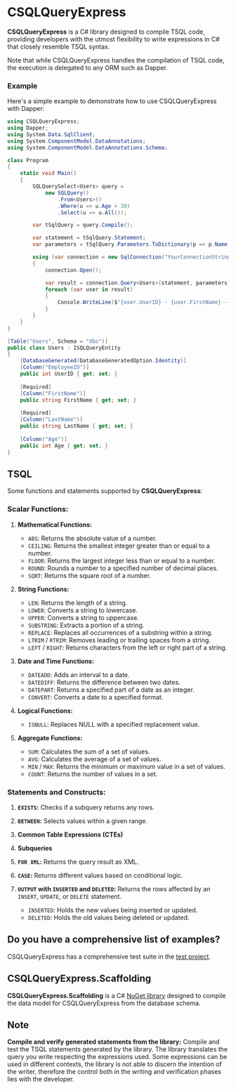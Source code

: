# CSQLQueryExpress

**CSQLQueryExpress** is a C# library designed to compile TSQL code, providing developers with the utmost flexibility to write expressions in C# that closely resemble TSQL syntax.  

Note that while CSQLQueryExpress handles the compilation of TSQL code, the execution is delegated to any ORM such as Dapper.

### **Example**

Here's a simple example to demonstrate how to use CSQLQueryExpress with Dapper:

```csharp
using CSQLQueryExpress;
using Dapper;
using System.Data.SqlClient;
using System.ComponentModel.DataAnnotations;
using System.ComponentModel.DataAnnotations.Schema;

class Program
{
    static void Main()
    {
        SQLQuerySelect<Users> query = 
            new SQLQuery()
                .From<Users>()
                .Where(u => u.Age > 30)
                .Select(u => u.All());

        var tSqlQuery = query.Compile();

        var statement = tSqlQuery.Statement;
        var parameters = tSqlQuery.Parameters.ToDictionary(p => p.Name, p => p.Value);

        using (var connection = new SqlConnection("YourConnectionString"))
        {
            connection.Open();

            var result = connection.Query<Users>(statement, parameters);
            foreach (var user in result)
            {
                Console.WriteLine($"{user.UserID} - {user.FirstName} - {user.LastName} - {user.Age}");
            }
        }
    }
}

[Table("Users", Schema = "dbo")]
public class Users : ISQLQueryEntity
{
    [DatabaseGenerated(DatabaseGeneratedOption.Identity)]
    [Column("EmployeeID")]
    public int UserID { get; set; }
    
    [Required]
    [Column("FirstName")]
    public string FirstName { get; set; }
    
    [Required]
    [Column("LastName")]
    public string LastName { get; set; }
    	
    [Column("Age")]
    public int Age { get; set; }
}
```

## TSQL

Some functions and statements supported by **CSQLQueryExpress**:  

### Scalar Functions:

1. **Mathematical Functions:**
    - `ABS`: Returns the absolute value of a number.
    - `CEILING`: Returns the smallest integer greater than or equal to a number.
    - `FLOOR`: Returns the largest integer less than or equal to a number.
    - `ROUND`: Rounds a number to a specified number of decimal places.
    - `SQRT`: Returns the square root of a number.  
    
2. **String Functions:**
    - `LEN`: Returns the length of a string.
    - `LOWER`: Converts a string to lowercase.
    - `UPPER`: Converts a string to uppercase.
    - `SUBSTRING`: Extracts a portion of a string.
    - `REPLACE`: Replaces all occurrences of a substring within a string.
    - `LTRIM` / `RTRIM`: Removes leading or trailing spaces from a string.
    - `LEFT` / `RIGHT`: Returns characters from the left or right part of a string.  
    
3. **Date and Time Functions:**
    - `DATEADD`: Adds an interval to a date.
    - `DATEDIFF`: Returns the difference between two dates.
    - `DATEPART`: Returns a specified part of a date as an integer.
    - `CONVERT`: Converts a date to a specified format.  
    
4. **Logical Functions:**
    - `ISNULL`: Replaces NULL with a specified replacement value.  
    
5. **Aggregate Functions:**
    - `SUM`: Calculates the sum of a set of values.
    - `AVG`: Calculates the average of a set of values.
    - `MIN` / `MAX`: Returns the minimum or maximum value in a set of values.
    - `COUNT`: Returns the number of values in a set.  
    
### Statements and Constructs:

1. **`EXISTS`:** Checks if a subquery returns any rows.  

2. **`BETWEEN`:** Selects values within a given range.  

3. **Common Table Expressions (CTEs)**  

4. **Subqueries**  

5. **`FOR XML`:** Returns the query result as XML.  

6. **`CASE`:** Returns different values based on conditional logic.  
 
7. **`OUTPUT` with `INSERTED` and `DELETED`:** Returns the rows affected by an `INSERT`, `UPDATE`, or `DELETE` statement.
    - `INSERTED`: Holds the new values being inserted or updated.
    - `DELETED`: Holds the old values being deleted or updated.  

## Do you have a comprehensive list of examples?

CSQLQueryExpress has a comprehensive test suite in the [test project](https://github.com/glecchi/CSQLQueryExpress/tree/main/Tests/CSQLQueryExpress.Tests).

## CSQLQueryExpress.Scaffolding

**CSQLQueryExpress.Scaffolding** is a C# [NuGet library](https://www.nuget.org/packages/CSQLQueryExpress.Scaffolding) designed to compile the data model for CSQLQueryExpress from the database schema.

## Note

**Compile and verify generated statements from the library:** Compile and test the TSQL statements generated by the library. The library translates the query you write respecting the expressions used. Some expressions can be used in different contexts, the library is not able to discern the intention of the writer, therefore the control both in the writing and verification phases lies with the developer.
